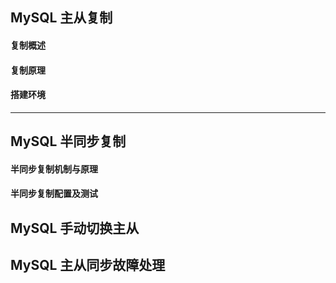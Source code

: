 ## MySQL 主从复制





#### 复制概述



#### 复制原理



#### 搭建环境



---

## MySQL 半同步复制

#### 半同步复制机制与原理





#### 半同步复制配置及测试







## MySQL 手动切换主从







## MySQL 主从同步故障处理
